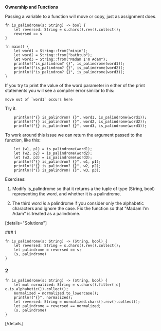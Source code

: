 **Ownership and Functions**

Passing a variable to a function will move or copy, just as assignment does. 

```
fn is_palindrome(s: String) -> bool {
    let reversed: String = s.chars().rev().collect();
    reversed == s
}

fn main() {
    let word1 = String::from("minim");
    let word2 = String::from("bathtub");
    let word3 = String::from("Madam I'm Adam");   
    println!("is_palindrom? {}", is_palindrome(word1));
    println!("is_palindrom? {}", is_palindrome(word2));
    println!("is_palindrom? {}", is_palindrome(word3));
}
```

If you try to print the value of the word parameter in either of the print statements you will see a compiler error similar to this:

```
move out of `word1` occurs here
```

Try it.

```
    println!("{} is_palindrom? {}", word1, is_palindrome(word1));
    println!("{} is_palindrom? {}", word2, is_palindrome(word2));
    println!("{} is_palindrom? {}", word3, is_palindrome(word3));
```

To work around this issue we can return the argument passed to the function, like this:

```
    let (w1, p1) = is_palindrome(word1);
    let (w2, p2) = is_palindrome(word2);
    let (w3, p3) = is_palindrome(word3);
    println!("{} is_palindrom? {}", w1, p1);
    println!("{} is_palindrom? {}", w2, p2);
    println!("{} is_palindrom? {}", w3, p3);
```    

Exercises:

1. Modify is_palindrome so that it returns a the tuple of type (String, bool) representing the word, and whether it is a palindrome.

2. The third word _is_ a palindrome if you consider only the alphabetic characters and ignore the case. Fix the function so that "Madam I'm Adam" is treated as a palindrome. 

[details="Solutions"]

### 1
```
fn is_palindrome(s: String) -> (String, bool) {
    let reversed: String = s.chars().rev().collect();
    let palindrome = reversed == s;
    (s, palindrome)
}
```

### 2

```
fn is_palindrome(s: String) -> (String, bool) {
    let mut normalized: String = s.chars().filter(|c| c.is_alphabetic()).collect();
    normalized = normalized.to_lowercase();
    println!("{}", normalized);
    let reversed: String = normalized.chars().rev().collect();
    let palindrome = reversed == normalized;
    (s, palindrome)
}
```

[/details]